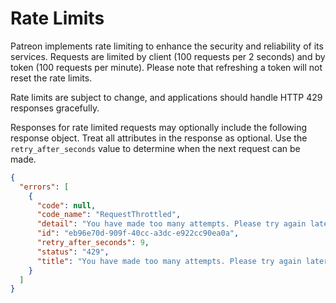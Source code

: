 # Rate Limits

Patreon implements rate limiting to enhance the security and reliability of its services. Requests are limited by client (100 requests per 2 seconds) and by token (100 requests per minute). Please note that refreshing a token will not reset the rate limits.

Rate limits are subject to change, and applications should handle HTTP 429 responses gracefully.

Responses for rate limited requests may optionally include the following response object. Treat all attributes in the response as optional. Use the `retry_after_seconds` value to determine when the next request can be made.

```json
{
  "errors": [
    {
      "code": null,
      "code_name": "RequestThrottled",
      "detail": "You have made too many attempts. Please try again later.",
      "id": "eb96e70d-909f-40cc-a3dc-e922cc90ea0a",
      "retry_after_seconds": 9,
      "status": "429",
      "title": "You have made too many attempts. Please try again later."
    }
  ]
}
```